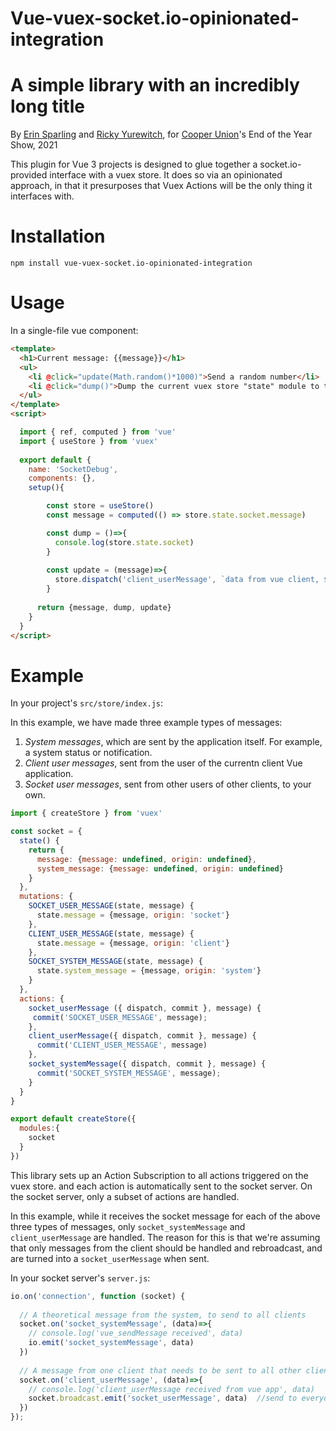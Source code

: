 # Vue-vuex-socket.io-opinionated-integration
# A simple library with an incredibly long title

By [Erin Sparling](https://erinsparling.glitch.me) and [Ricky Yurewitch](https://ricc.glitch.me), for [Cooper Union](https://cooper.edu)'s End of the Year Show, 2021

This plugin for Vue 3 projects is designed to glue together a socket.io-provided interface with a vuex store. It does so via an opinionated approach, in that it presurposes that Vuex Actions will be the only thing it interfaces with. 

# Installation
`npm install vue-vuex-socket.io-opinionated-integration`

# Usage
In a single-file vue component:

```html
<template>
  <h1>Current message: {{message}}</h1>
  <ul>
    <li @click="update(Math.random()*1000)">Send a random number</li>
    <li @click="dump()">Dump the current vuex store "state" module to the console</li>
  </ul>
</template>
<script>

  import { ref, computed } from 'vue'
  import { useStore } from 'vuex'  
  
  export default {
    name: 'SocketDebug',
    components: {},
    setup(){

        const store = useStore()
        const message = computed(() => store.state.socket.message)

        const dump = ()=>{
          console.log(store.state.socket)
        }
        
        const update = (message)=>{
          store.dispatch('client_userMessage', `data from vue client, ${message}`)
        }    
        
      return {message, dump, update}
    }
  }
</script>
```


# Example

In your project's `src/store/index.js`:

In this example, we have made three example types of messages:
1. *System messages*, which are sent by the application itself. For example, a system status or notification.
2. *Client user messages*, sent from the user of the currentn client Vue application.
3. *Socket user messages*, sent from other users of other clients, to your own.

```javascript
import { createStore } from 'vuex'

const socket = { 
  state() {
    return {
      message: {message: undefined, origin: undefined},
      system_message: {message: undefined, origin: undefined}
    }
  },
  mutations: {
    SOCKET_USER_MESSAGE(state, message) {
      state.message = {message, origin: 'socket'}
    },
    CLIENT_USER_MESSAGE(state, message) {
      state.message = {message, origin: 'client'}
    },
    SOCKET_SYSTEM_MESSAGE(state, message) {
      state.system_message = {message, origin: 'system'}
    }
  },
  actions: {
    socket_userMessage ({ dispatch, commit }, message) {
     commit('SOCKET_USER_MESSAGE', message);
    },
    client_userMessage({ dispatch, commit }, message) {
      commit('CLIENT_USER_MESSAGE', message)
    },
    socket_systemMessage({ dispatch, commit }, message) {
      commit('SOCKET_SYSTEM_MESSAGE', message);
    }
  }
}

export default createStore({
  modules:{
    socket
  }
})
```

This library sets up an Action Subscription to all actions triggered on the vuex store. and each action is automatically sent to the socket server. On the socket server, only a subset of actions are handled.

In this example, while it receives the socket message for each of the above three types of messages, only `socket_systemMessage` and `client_userMessage` are handled. The reason for this is that we're assuming that only messages from the client should be handled and rebroadcast, and are turned into a `socket_userMessage` when sent. 

In your socket server's `server.js`:

```javascript
io.on('connection', function (socket) {
  
  // A theoretical message from the system, to send to all clients
  socket.on('socket_systemMessage', (data)=>{
    // console.log('vue_sendMessage received', data)
    io.emit('socket_systemMessage', data)
  })
  
  // A message from one client that needs to be sent to all other clients
  socket.on('client_userMessage', (data)=>{
    // console.log('client_userMessage received from vue app', data)
    socket.broadcast.emit('socket_userMessage', data)  //send to everyone except the sender --- via https://socket.io/docs/v3/emit-cheatsheet/index.html
  })
});

```
